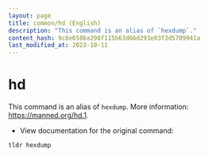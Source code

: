 ```yaml
---
layout: page
title: common/hd (English)
description: "This command is an alias of `hexdump`."
content_hash: 9c8e6586a298f115b63d66d293e03f3d5709941a
last_modified_at: 2023-10-11
---
```

# hd

This command is an alias of `hexdump`.
More information: <https://manned.org/hd.1>.

- View documentation for the original command:

`tldr hexdump`
